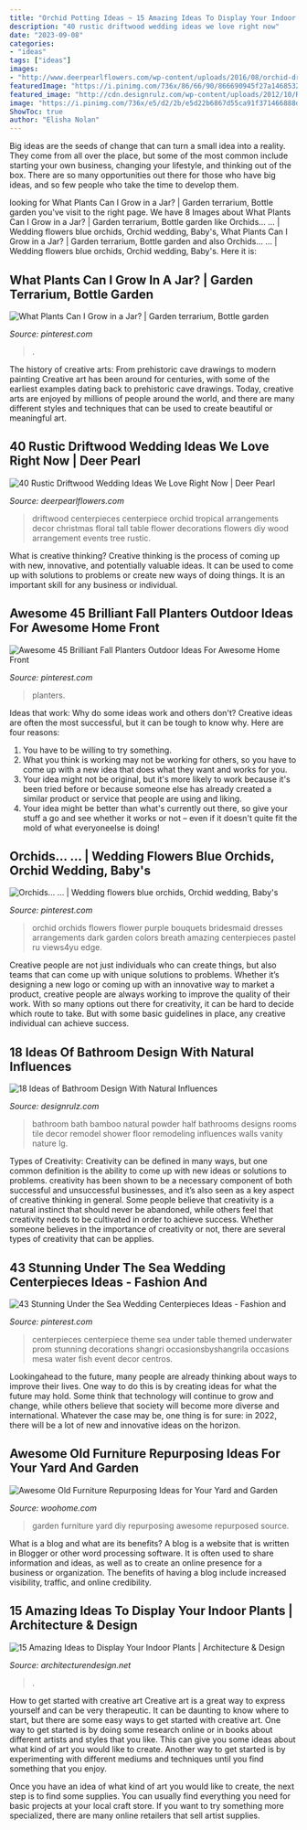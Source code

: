 ```yaml
---
title: "Orchid Potting Ideas ~ 15 Amazing Ideas To Display Your Indoor Plants"
description: "40 rustic driftwood wedding ideas we love right now"
date: "2023-09-08"
categories:
- "ideas"
tags: ["ideas"]
images:
- "http://www.deerpearlflowers.com/wp-content/uploads/2016/08/orchid-driftwood-wedding-centerpiece.jpg"
featuredImage: "https://i.pinimg.com/736x/86/66/90/866690945f27a1468532c31f602c0f62.jpg"
featured_image: "http://cdn.designrulz.com/wp-content/uploads/2012/10/RX-HGRM-DL_bamboo-wall-bath_s3x4_lg.jpg"
image: "https://i.pinimg.com/736x/e5/d2/2b/e5d22b6867d55ca91f371466888d2dcf--blue-orchids-purple-flowers.jpg"
ShowToc: true
author: "Elisha Nolan"
---
```



Big ideas are the seeds of change that can turn a small idea into a reality. They come from all over the place, but some of the most common include starting your own business, changing your lifestyle, and thinking out of the box. There are so many opportunities out there for those who have big ideas, and so few people who take the time to develop them.

	

		
looking for What Plants Can I Grow in a Jar? | Garden terrarium, Bottle garden you've visit to the right page. We have 8 Images about What Plants Can I Grow in a Jar? | Garden terrarium, Bottle garden like Orchids... … | Wedding flowers blue orchids, Orchid wedding, Baby&#039;s, What Plants Can I Grow in a Jar? | Garden terrarium, Bottle garden and also Orchids... … | Wedding flowers blue orchids, Orchid wedding, Baby&#039;s. Here it is:
		
    
## What Plants Can I Grow In A Jar? | Garden Terrarium, Bottle Garden

<img loading=lazy src="https://i.pinimg.com/736x/75/95/c9/7595c90e31487919956493d9c1b04fdb.jpg" onerror="this.onerror=null;this.src='https://tse4.mm.bing.net/th?id=OIP.-2SMgSXhcwiunHSvgCL8uQHaMR&amp;pid=15.1';" alt="What Plants Can I Grow in a Jar? | Garden terrarium, Bottle garden">

_Source: pinterest.com_

>. 

	

The history of creative arts: From prehistoric cave drawings to modern painting
Creative art has been around for centuries, with some of the earliest examples dating back to prehistoric cave drawings. Today, creative arts are enjoyed by millions of people around the world, and there are many different styles and techniques that can be used to create beautiful or meaningful art.

    
## 40 Rustic Driftwood Wedding Ideas We Love Right Now | Deer Pearl

<img loading=lazy src="http://www.deerpearlflowers.com/wp-content/uploads/2016/08/orchid-driftwood-wedding-centerpiece.jpg" onerror="this.onerror=null;this.src='https://tse2.mm.bing.net/th?id=OIP.qJGBfxhytwizlxz4-yLI6AHaLH&amp;pid=15.1';" alt="40 Rustic Driftwood Wedding Ideas We Love Right Now | Deer Pearl">

_Source: deerpearlflowers.com_

>driftwood centerpieces centerpiece orchid tropical arrangements decor christmas floral tall table flower decorations flowers diy wood arrangement events tree rustic. 

	

What is creative thinking?
Creative thinking is the process of coming up with new, innovative, and potentially valuable ideas. It can be used to come up with solutions to problems or create new ways of doing things. It is an important skill for any business or individual.

    
## Awesome 45 Brilliant Fall Planters Outdoor Ideas For Awesome Home Front

<img loading=lazy src="https://i.pinimg.com/736x/86/66/90/866690945f27a1468532c31f602c0f62.jpg" onerror="this.onerror=null;this.src='https://tse4.mm.bing.net/th?id=OIP.ZkFzpFRD0d9QjG0GHlK2-wHaMq&amp;pid=15.1';" alt="Awesome 45 Brilliant Fall Planters Outdoor Ideas For Awesome Home Front">

_Source: pinterest.com_

>planters. 

	

Ideas that work: Why do some ideas work and others don't?
Creative ideas are often the most successful, but it can be tough to know why. Here are four reasons:
1. You have to be willing to try something.
2. What you think is working may not be working for others, so you have to come up with a new idea that does what they want and works for you.
3. Your idea might not be original, but it's more likely to work because it's been tried before or because someone else has already created a similar product or service that people are using and liking.
4. Your idea might be better than what's currently out there, so give your stuff a go and see whether it works or not – even if it doesn't quite fit the mold of what everyoneelse is doing!

    
## Orchids... … | Wedding Flowers Blue Orchids, Orchid Wedding, Baby&#039;s

<img loading=lazy src="https://i.pinimg.com/736x/e5/d2/2b/e5d22b6867d55ca91f371466888d2dcf--blue-orchids-purple-flowers.jpg" onerror="this.onerror=null;this.src='https://tse4.mm.bing.net/th?id=OIP.Wn5Fmx1cD967lPoRRzY3yAHaLH&amp;pid=15.1';" alt="Orchids... … | Wedding flowers blue orchids, Orchid wedding, Baby&#039;s">

_Source: pinterest.com_

>orchid orchids flowers flower purple bouquets bridesmaid dresses arrangements dark garden colors breath amazing centerpieces pastel ru views4yu edge. 

	

Creative people are not just individuals who can create things, but also teams that can come up with unique solutions to problems. Whether it’s designing a new logo or coming up with an innovative way to market a product, creative people are always working to improve the quality of their work. With so many options out there for creativity, it can be hard to decide which route to take. But with some basic guidelines in place, any creative individual can achieve success.

    
## 18 Ideas Of Bathroom Design With Natural Influences

<img loading=lazy src="http://cdn.designrulz.com/wp-content/uploads/2012/10/RX-HGRM-DL_bamboo-wall-bath_s3x4_lg.jpg" onerror="this.onerror=null;this.src='https://tse2.mm.bing.net/th?id=OIP.DiYKkc_OeKtKu5ScSA5TegHaJ4&amp;pid=15.1';" alt="18 Ideas of Bathroom Design With Natural Influences">

_Source: designrulz.com_

>bathroom bath bamboo natural powder half bathrooms designs rooms tile decor remodel shower floor remodeling influences walls vanity nature lg. 

	

Types of Creativity:
Creativity can be defined in many ways, but one common definition is the ability to come up with new ideas or solutions to problems. creativity has been shown to be a necessary component of both successful and unsuccessful businesses, and it’s also seen as a key aspect of creative thinking in general. Some people believe that creativity is a natural instinct that should never be abandoned, while others feel that creativity needs to be cultivated in order to achieve success. Whether someone believes in the importance of creativity or not, there are several types of creativity that can be applies.

    
## 43 Stunning Under The Sea Wedding Centerpieces Ideas - Fashion And

<img loading=lazy src="https://i.pinimg.com/736x/a1/b4/98/a1b4983b41f89f8533e3c60db6981001.jpg" onerror="this.onerror=null;this.src='https://tse2.mm.bing.net/th?id=OIP.wSYKptoS0evS7j4ZS7SpHAHaMQ&amp;pid=15.1';" alt="43 Stunning Under the Sea Wedding Centerpieces Ideas - Fashion and">

_Source: pinterest.com_

>centerpieces centerpiece theme sea under table themed underwater prom stunning decorations shangri occasionsbyshangrila occasions mesa water fish event decor centros. 

	

Lookingahead to the future, many people are already thinking about ways to improve their lives. One way to do this is by creating ideas for what the future may hold. Some think that technology will continue to grow and change, while others believe that society will become more diverse and international. Whatever the case may be, one thing is for sure: in 2022, there will be a lot of new and innovative ideas on the horizon.

    
## Awesome Old Furniture Repurposing Ideas For Your Yard And Garden

<img loading=lazy src="https://www.woohome.com/wp-content/uploads/2016/02/repurposed-furniture-garden-yard-12.jpg" onerror="this.onerror=null;this.src='https://tse1.mm.bing.net/th?id=OIP.3pGok8iSjaVTehAryotYogHaJ4&amp;pid=15.1';" alt="Awesome Old Furniture Repurposing Ideas for Your Yard and Garden">

_Source: woohome.com_

>garden furniture yard diy repurposing awesome repurposed source. 

	

What is a blog and what are its benefits?
A blog is a website that is written in Blogger or other word processing software. It is often used to share information and ideas, as well as to create an online presence for a business or organization. The benefits of having a blog include increased visibility, traffic, and online credibility.

    
## 15 Amazing Ideas To Display Your Indoor Plants | Architecture &amp; Design

<img loading=lazy src="https://cdn.architecturendesign.net/wp-content/uploads/2015/07/AD-Amazing-Ideas-For-Indoor-Plants-10.jpg" onerror="this.onerror=null;this.src='https://tse4.mm.bing.net/th?id=OIP.RIDDRX2BG3RM1yilFetPjgHaLE&amp;pid=15.1';" alt="15 Amazing Ideas to Display Your Indoor Plants | Architecture &amp; Design">

_Source: architecturendesign.net_

>. 

	

How to get started with creative art
Creative art is a great way to express yourself and can be very therapeutic. It can be daunting to know where to start, but there are some easy ways to get started with creative art.
One way to get started is by doing some research online or in books about different artists and styles that you like. This can give you some ideas about what kind of art you would like to create. Another way to get started is by experimenting with different mediums and techniques until you find something that you enjoy.

Once you have an idea of what kind of art you would like to create, the next step is to find some supplies. You can usually find everything you need for basic projects at your local craft store. If you want to try something more specialized, there are many online retailers that sell artist supplies.


